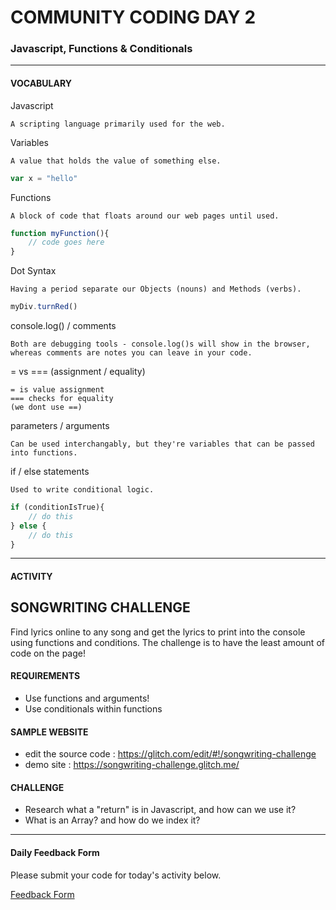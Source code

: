 # COMMUNITY CODING DAY 2
### Javascript, Functions & Conditionals

***

#### VOCABULARY

Javascript
```
A scripting language primarily used for the web.
```

Variables
```
A value that holds the value of something else.
```

```javascript
var x = "hello"
```

Functions
```
A block of code that floats around our web pages until used.
```

```javascript
function myFunction(){
	// code goes here
}
```

Dot Syntax
```
Having a period separate our Objects (nouns) and Methods (verbs).
```

```javascript
myDiv.turnRed()
``` 

console.log() / comments
```
Both are debugging tools - console.log()s will show in the browser, whereas comments are notes you can leave in your code.
```

= vs === (assignment / equality)
```
= is value assignment
=== checks for equality
(we dont use ==)
```

parameters / arguments
```
Can be used interchangably, but they're variables that can be passed into functions.
```

if / else statements
```
Used to write conditional logic.
```

```javascript
if (conditionIsTrue){
	// do this
} else {
	// do this
}
``` 


***


#### ACTIVITY

## SONGWRITING CHALLENGE
Find lyrics online to any song and get the lyrics to print into the console using functions and conditions. The challenge is to have the least amount of code on the page!

#### REQUIREMENTS
- Use functions and arguments!
- Use conditionals within functions

#### SAMPLE WEBSITE
- edit the source code : https://glitch.com/edit/#!/songwriting-challenge
- demo site : https://songwriting-challenge.glitch.me/

#### CHALLENGE
- Research what a "return" is in Javascript, and how can we use it?
- What is an Array? and how do we index it?


***


#### Daily Feedback Form
Please submit your code for today's activity below. 

[Feedback Form](https://docs.google.com/forms/d/e/1FAIpQLSfRpKr7MUh3Nw3T8MxQsQbpDjdpXJOg_oT5OzkEb6kPUEng-Q/viewform?c=0&w=1)